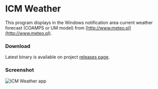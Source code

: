 ICM Weather
===========

This program displays in the Windows notification area current weather forecast (COAMPS or UM model) from [http://www.meteo.pl](http://www.meteo.pl).

### Download
Latest binary is available on project [releases page](https://github.com/andre-wojtowicz/icm-weather/releases).

### Screenshot
![ICM Weather app](https://f.cloud.github.com/assets/5204616/962673/1cd178b6-04f4-11e3-9ee4-8cb24da19c09.png)
